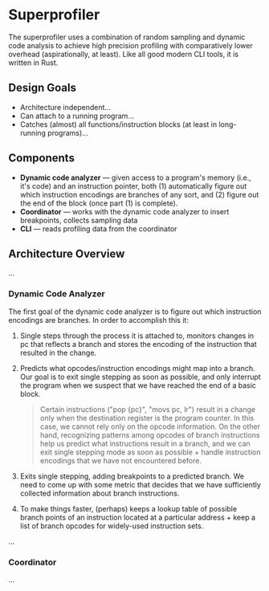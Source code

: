 # Superprofiler

The superprofiler uses a combination of random sampling and dynamic code analysis to achieve high precision profiling with comparatively lower overhead (aspirationally, at least). Like all good modern CLI tools, it is written in Rust.

## Design Goals

- Architecture independent...
- Can attach to a running program...
- Catches (almost) all functions/instruction blocks (at least in long-running programs)...

## Components

- **Dynamic code analyzer** — given access to a program's memory (i.e., it's code) and an instruction pointer, both (1) automatically figure out which instruction encodings are branches of any sort, and (2) figure out the end of the block (once part (1) is complete).
- **Coordinator** — works with the dynamic code analyzer to insert breakpoints, collects sampling data
- **CLI** — reads profiling data from the coordinator

## Architecture Overview

...

### Dynamic Code Analyzer

The first goal of the dynamic code analyzer is to figure out which instruction encodings are branches. In order to accomplish this it:

1. Single steps through the process it is attached to, monitors changes in pc that reflects a branch and stores the encoding of the instruction that resulted in the change.
2. Predicts what opcodes/instruction encodings might map into a branch. Our goal is to exit single stepping as soon as possible, and only interrupt the program when we suspect that we have reached the end of a basic block.

    > Certain instructions ("pop {pc}", "movs pc, lr") result in a change only when the destination register is the program counter. In this case, we cannot rely only on the opcode information. On the other hand, recognizing patterns among opcodes of branch instructions help us predict what instructions result in a branch, and we can exit single stepping mode as soon as possible + handle instruction encodings that we have not encountered before.

3. Exits single stepping, adding breakpoints to a predicted branch. We need to come up with some metric that decides that we have sufficiently collected information about branch instructions.
4. To make things faster, (perhaps) keeps a lookup table of possible branch points of an instruction located at a particular address + keep a list of branch opcodes for widely-used instruction sets. 



...

### Coordinator 

...


